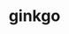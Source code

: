 ---
title: "ginkgo"
layout: cache
categories: [package, develop-2023-11-19]
meta: {"versions": ["1.7.0"], "compilers": ["cce@=15.0.1", "gcc@=10.3.0", "gcc@=11.4.0", "gcc@=9.4.0", "oneapi@=2023.2.0"], "oss": ["rhel8", "sle_hpc15", "ubuntu20.04"], "platforms": ["linux"], "targets": ["neoverse_v1", "ppc64le", "x86_64_v3", "x86_64_v4", "zen4"], "stacks": ["e4s", "e4s-cray-rhel", "e4s-cray-sles", "e4s-neoverse_v1", "e4s-oneapi", "e4s-power", "e4s-rocm-external", "root"], "num_specs": 16, "num_specs_by_stack": {"root": 16, "e4s-cray-rhel": 1, "e4s-cray-sles": 1, "e4s-neoverse_v1": 4, "e4s-power": 2, "e4s": 5, "e4s-rocm-external": 2, "e4s-oneapi": 1}}
spec_details: [{"hash": "e3e5dokyiyjf544lp3i5665sbisln2lj", "compiler": "cce@=15.0.1", "versions": ["1.7.0"], "os": "rhel8", "platform": "linux", "target": "zen4", "variants": ["build_system=cmake", "build_type=Release", "~cuda", "~develtools", "~full_optimizations", "generator=make", "~hwloc", "~ipo", "+mpi", "+openmp", "~rocm", "+shared", "~sycl"], "stacks": ["root", "e4s-cray-rhel"], "size": "-", "tarball": "https://binaries.spack.io/develop-2023-11-19/build_cache/linux-rhel8-zen4/cce-15.0.1/ginkgo-1.7.0/linux-rhel8-zen4-cce-15.0.1-ginkgo-1.7.0-e3e5dokyiyjf544lp3i5665sbisln2lj.spack"}, {"hash": "yaj3f6lbof3c5fznfxd636gswpoktwm7", "compiler": "gcc@=10.3.0", "versions": ["1.7.0"], "os": "sle_hpc15", "platform": "linux", "target": "x86_64_v4", "variants": ["build_system=cmake", "build_type=Release", "~cuda", "~develtools", "~full_optimizations", "generator=make", "~hwloc", "~ipo", "+mpi", "+openmp", "~rocm", "+shared", "~sycl"], "stacks": ["root", "e4s-cray-sles"], "size": "-", "tarball": "https://binaries.spack.io/develop-2023-11-19/build_cache/linux-sle_hpc15-x86_64_v4/gcc-10.3.0/ginkgo-1.7.0/linux-sle_hpc15-x86_64_v4-gcc-10.3.0-ginkgo-1.7.0-yaj3f6lbof3c5fznfxd636gswpoktwm7.spack"}, {"hash": "ju2mstae6v3h3elhn6fbrl4ku55zi5cl", "compiler": "gcc@=11.4.0", "versions": ["1.7.0"], "os": "ubuntu20.04", "platform": "linux", "target": "neoverse_v1", "variants": ["build_system=cmake", "build_type=Release", "+cuda", "cuda_arch=80", "~develtools", "~full_optimizations", "generator=make", "~hwloc", "~ipo", "+mpi", "+openmp", "~rocm", "+shared", "~sycl"], "stacks": ["root", "e4s-neoverse_v1"], "size": "-", "tarball": "https://binaries.spack.io/develop-2023-11-19/build_cache/linux-ubuntu20.04-neoverse_v1/gcc-11.4.0/ginkgo-1.7.0/linux-ubuntu20.04-neoverse_v1-gcc-11.4.0-ginkgo-1.7.0-ju2mstae6v3h3elhn6fbrl4ku55zi5cl.spack"}, {"hash": "mf5wel25uq7k5ghzuwvrpgh2isvf7fav", "compiler": "gcc@=11.4.0", "versions": ["1.7.0"], "os": "ubuntu20.04", "platform": "linux", "target": "neoverse_v1", "variants": ["build_system=cmake", "build_type=Release", "+cuda", "cuda_arch=90", "~develtools", "~full_optimizations", "generator=make", "~hwloc", "~ipo", "+mpi", "+openmp", "~rocm", "+shared", "~sycl"], "stacks": ["root", "e4s-neoverse_v1"], "size": "-", "tarball": "https://binaries.spack.io/develop-2023-11-19/build_cache/linux-ubuntu20.04-neoverse_v1/gcc-11.4.0/ginkgo-1.7.0/linux-ubuntu20.04-neoverse_v1-gcc-11.4.0-ginkgo-1.7.0-mf5wel25uq7k5ghzuwvrpgh2isvf7fav.spack"}, {"hash": "5qg3pdmnwcvciokteicndwzkfoejmjhk", "compiler": "gcc@=11.4.0", "versions": ["1.7.0"], "os": "ubuntu20.04", "platform": "linux", "target": "neoverse_v1", "variants": ["build_system=cmake", "build_type=Release", "+cuda", "cuda_arch=75", "~develtools", "~full_optimizations", "generator=make", "~hwloc", "~ipo", "+mpi", "+openmp", "~rocm", "+shared", "~sycl"], "stacks": ["root", "e4s-neoverse_v1"], "size": "-", "tarball": "https://binaries.spack.io/develop-2023-11-19/build_cache/linux-ubuntu20.04-neoverse_v1/gcc-11.4.0/ginkgo-1.7.0/linux-ubuntu20.04-neoverse_v1-gcc-11.4.0-ginkgo-1.7.0-5qg3pdmnwcvciokteicndwzkfoejmjhk.spack"}, {"hash": "t3ane2ilc2cui6fudarfujszlivegpdi", "compiler": "gcc@=11.4.0", "versions": ["1.7.0"], "os": "ubuntu20.04", "platform": "linux", "target": "neoverse_v1", "variants": ["build_system=cmake", "build_type=Release", "~cuda", "~develtools", "~full_optimizations", "generator=make", "~hwloc", "~ipo", "+mpi", "+openmp", "~rocm", "+shared", "~sycl"], "stacks": ["root", "e4s-neoverse_v1"], "size": "-", "tarball": "https://binaries.spack.io/develop-2023-11-19/build_cache/linux-ubuntu20.04-neoverse_v1/gcc-11.4.0/ginkgo-1.7.0/linux-ubuntu20.04-neoverse_v1-gcc-11.4.0-ginkgo-1.7.0-t3ane2ilc2cui6fudarfujszlivegpdi.spack"}, {"hash": "anhvzjej4rew4jp44tojl2d5ufun6qwz", "compiler": "gcc@=9.4.0", "versions": ["1.7.0"], "os": "ubuntu20.04", "platform": "linux", "target": "ppc64le", "variants": ["build_system=cmake", "build_type=Release", "~cuda", "~develtools", "~full_optimizations", "generator=make", "~hwloc", "~ipo", "+mpi", "+openmp", "~rocm", "+shared", "~sycl"], "stacks": ["e4s-power", "root"], "size": "-", "tarball": "https://binaries.spack.io/develop-2023-11-19/build_cache/linux-ubuntu20.04-ppc64le/gcc-9.4.0/ginkgo-1.7.0/linux-ubuntu20.04-ppc64le-gcc-9.4.0-ginkgo-1.7.0-anhvzjej4rew4jp44tojl2d5ufun6qwz.spack"}, {"hash": "ojnzbdzfmomja7emp6alsx7ge5zvqk6b", "compiler": "gcc@=9.4.0", "versions": ["1.7.0"], "os": "ubuntu20.04", "platform": "linux", "target": "ppc64le", "variants": ["build_system=cmake", "build_type=Release", "+cuda", "cuda_arch=70", "~develtools", "~full_optimizations", "generator=make", "~hwloc", "~ipo", "+mpi", "+openmp", "~rocm", "+shared", "~sycl"], "stacks": ["e4s-power", "root"], "size": "-", "tarball": "https://binaries.spack.io/develop-2023-11-19/build_cache/linux-ubuntu20.04-ppc64le/gcc-9.4.0/ginkgo-1.7.0/linux-ubuntu20.04-ppc64le-gcc-9.4.0-ginkgo-1.7.0-ojnzbdzfmomja7emp6alsx7ge5zvqk6b.spack"}, {"hash": "pzalhtsikme6wywduf55p2ztsgcb2d7x", "compiler": "gcc@=11.4.0", "versions": ["1.7.0"], "os": "ubuntu20.04", "platform": "linux", "target": "x86_64_v3", "variants": ["build_system=cmake", "build_type=Release", "~cuda", "~develtools", "~full_optimizations", "generator=make", "~hwloc", "~ipo", "+mpi", "+openmp", "~rocm", "+shared", "~sycl"], "stacks": ["e4s", "root"], "size": "-", "tarball": "https://binaries.spack.io/develop-2023-11-19/build_cache/linux-ubuntu20.04-x86_64_v3/gcc-11.4.0/ginkgo-1.7.0/linux-ubuntu20.04-x86_64_v3-gcc-11.4.0-ginkgo-1.7.0-pzalhtsikme6wywduf55p2ztsgcb2d7x.spack"}, {"hash": "4kwfjwtmnnqrv72vy2v7qwpu2e7cammo", "compiler": "gcc@=11.4.0", "versions": ["1.7.0"], "os": "ubuntu20.04", "platform": "linux", "target": "x86_64_v3", "variants": ["build_system=cmake", "build_type=Release", "+cuda", "cuda_arch=80", "~develtools", "~full_optimizations", "generator=make", "~hwloc", "~ipo", "+mpi", "+openmp", "~rocm", "+shared", "~sycl"], "stacks": ["e4s", "root"], "size": "-", "tarball": "https://binaries.spack.io/develop-2023-11-19/build_cache/linux-ubuntu20.04-x86_64_v3/gcc-11.4.0/ginkgo-1.7.0/linux-ubuntu20.04-x86_64_v3-gcc-11.4.0-ginkgo-1.7.0-4kwfjwtmnnqrv72vy2v7qwpu2e7cammo.spack"}, {"hash": "5dznyjooxoydzssd5i4nbboqdajrwen5", "compiler": "gcc@=11.4.0", "versions": ["1.7.0"], "os": "ubuntu20.04", "platform": "linux", "target": "x86_64_v3", "variants": ["amdgpu_target=gfx908", "build_system=cmake", "build_type=Release", "~cuda", "~develtools", "~full_optimizations", "generator=make", "~hwloc", "~ipo", "+mpi", "+openmp", "+rocm", "+shared", "~sycl"], "stacks": ["e4s", "root"], "size": "-", "tarball": "https://binaries.spack.io/develop-2023-11-19/build_cache/linux-ubuntu20.04-x86_64_v3/gcc-11.4.0/ginkgo-1.7.0/linux-ubuntu20.04-x86_64_v3-gcc-11.4.0-ginkgo-1.7.0-5dznyjooxoydzssd5i4nbboqdajrwen5.spack"}, {"hash": "ibdnclvuqmqhuifyjwlcfndemzzo46aa", "compiler": "gcc@=11.4.0", "versions": ["1.7.0"], "os": "ubuntu20.04", "platform": "linux", "target": "x86_64_v3", "variants": ["amdgpu_target=gfx90a", "build_system=cmake", "build_type=Release", "~cuda", "~develtools", "~full_optimizations", "generator=make", "~hwloc", "~ipo", "+mpi", "+openmp", "+rocm", "+shared", "~sycl"], "stacks": ["e4s", "root"], "size": "-", "tarball": "https://binaries.spack.io/develop-2023-11-19/build_cache/linux-ubuntu20.04-x86_64_v3/gcc-11.4.0/ginkgo-1.7.0/linux-ubuntu20.04-x86_64_v3-gcc-11.4.0-ginkgo-1.7.0-ibdnclvuqmqhuifyjwlcfndemzzo46aa.spack"}, {"hash": "j6ifpho6w4zsf5fjqzdrrayv3sseggkm", "compiler": "gcc@=11.4.0", "versions": ["1.7.0"], "os": "ubuntu20.04", "platform": "linux", "target": "x86_64_v3", "variants": ["amdgpu_target=gfx908", "build_system=cmake", "build_type=Release", "~cuda", "~develtools", "~full_optimizations", "generator=make", "~hwloc", "~ipo", "+mpi", "+openmp", "+rocm", "+shared", "~sycl"], "stacks": ["e4s-rocm-external", "root"], "size": "-", "tarball": "https://binaries.spack.io/develop-2023-11-19/build_cache/linux-ubuntu20.04-x86_64_v3/gcc-11.4.0/ginkgo-1.7.0/linux-ubuntu20.04-x86_64_v3-gcc-11.4.0-ginkgo-1.7.0-j6ifpho6w4zsf5fjqzdrrayv3sseggkm.spack"}, {"hash": "y7yxuwrg3wiybgwce3skemqjdxuftac4", "compiler": "gcc@=11.4.0", "versions": ["1.7.0"], "os": "ubuntu20.04", "platform": "linux", "target": "x86_64_v3", "variants": ["build_system=cmake", "build_type=Release", "+cuda", "cuda_arch=90", "~develtools", "~full_optimizations", "generator=make", "~hwloc", "~ipo", "+mpi", "+openmp", "~rocm", "+shared", "~sycl"], "stacks": ["e4s", "root"], "size": "-", "tarball": "https://binaries.spack.io/develop-2023-11-19/build_cache/linux-ubuntu20.04-x86_64_v3/gcc-11.4.0/ginkgo-1.7.0/linux-ubuntu20.04-x86_64_v3-gcc-11.4.0-ginkgo-1.7.0-y7yxuwrg3wiybgwce3skemqjdxuftac4.spack"}, {"hash": "rdv2snoqvxrr37qfrtqblencetnprkj7", "compiler": "gcc@=11.4.0", "versions": ["1.7.0"], "os": "ubuntu20.04", "platform": "linux", "target": "x86_64_v3", "variants": ["amdgpu_target=gfx90a", "build_system=cmake", "build_type=Release", "~cuda", "~develtools", "~full_optimizations", "generator=make", "~hwloc", "~ipo", "+mpi", "+openmp", "+rocm", "+shared", "~sycl"], "stacks": ["e4s-rocm-external", "root"], "size": "-", "tarball": "https://binaries.spack.io/develop-2023-11-19/build_cache/linux-ubuntu20.04-x86_64_v3/gcc-11.4.0/ginkgo-1.7.0/linux-ubuntu20.04-x86_64_v3-gcc-11.4.0-ginkgo-1.7.0-rdv2snoqvxrr37qfrtqblencetnprkj7.spack"}, {"hash": "k4fn3vo46gr6kiboui2glty7yrkyfyip", "compiler": "oneapi@=2023.2.0", "versions": ["1.7.0"], "os": "ubuntu20.04", "platform": "linux", "target": "x86_64_v3", "variants": ["build_system=cmake", "build_type=Release", "~cuda", "~develtools", "~full_optimizations", "generator=make", "~hwloc", "~ipo", "+mpi", "+openmp", "~rocm", "+shared", "~sycl"], "stacks": ["root", "e4s-oneapi"], "size": "-", "tarball": "https://binaries.spack.io/develop-2023-11-19/build_cache/linux-ubuntu20.04-x86_64_v3/oneapi-2023.2.0/ginkgo-1.7.0/linux-ubuntu20.04-x86_64_v3-oneapi-2023.2.0-ginkgo-1.7.0-k4fn3vo46gr6kiboui2glty7yrkyfyip.spack"}]
---